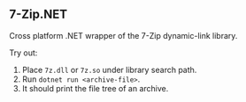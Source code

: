 ## 7-Zip.NET

Cross platform .NET wrapper of the 7-Zip dynamic-link library.

Try out:
1. Place `7z.dll` or `7z.so` under library search path.
1. Run `dotnet run <archive-file>`.
1. It should print the file tree of an archive.
